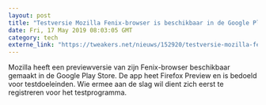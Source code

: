 ```yaml
---
layout: post
title: "Testversie Mozilla Fenix-browser is beschikbaar in de Google Play Store"
date: Fri, 17 May 2019 08:03:05 GMT
category: tech
externe_link: "https://tweakers.net/nieuws/152920/testversie-mozilla-fenix-browser-is-beschikbaar-in-de-google-play-store.html"
---
```


Mozilla heeft een previewversie van zijn Fenix-browser beschikbaar gemaakt in de Google Play Store. De app heet Firefox Preview en is bedoeld voor testdoeleinden. Wie ermee aan de slag wil dient zich eerst te registreren voor het testprogramma.<img src="http://feeds.feedburner.com/~r/tweakers/mixed/~4/UDd8NHc4lHs" height="1" width="1" alt=""/>
